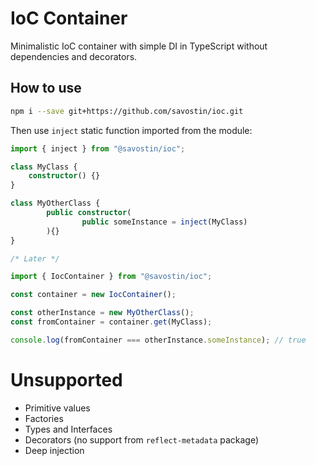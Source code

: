 # IoC Container
Minimalistic IoC container with simple DI in TypeScript without dependencies and decorators.


## How to use
```bash
npm i --save git+https://github.com/savostin/ioc.git
```

Then use `inject` static function imported from the module:

```typescript
import { inject } from "@savostin/ioc";

class MyClass {
    constructor() {}
}

class MyOtherClass {
        public constructor(
                public someInstance = inject(MyClass)
        ){}
}

/* Later */

import { IocContainer } from "@savostin/ioc";

const container = new IocContainer();

const otherInstance = new MyOtherClass();
const fromContainer = container.get(MyClass);

console.log(fromContainer === otherInstance.someInstance); // true

```

# Unsupported
* Primitive values
* Factories
* Types and Interfaces
* Decorators (no support from ``reflect-metadata`` package)
* Deep injection